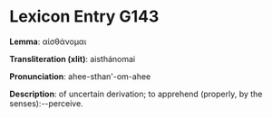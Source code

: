 # Lexicon Entry G143

**Lemma**: αἰσθάνομαι

**Transliteration (xlit)**: aisthánomai

**Pronunciation**: ahee-sthan'-om-ahee

**Description**:
of uncertain derivation; to apprehend (properly, by the senses):--perceive.
